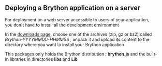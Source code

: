 Deploying a Brython application on a server
-------------------------------------------

For deployment on a web server accessible to users of your application, you don't have to install all the development environment

In the [downloads page](https://bitbucket.org/olemis/brython/downloads), choose one of the archives (zip, gz or bz2) called _Brython-YYYYMMDD-HHMMSS_ ; unpack it and upload its content to the directory where you want to install your Brython application

This packages only holds the Brython distribution : __brython.js__ and the built-in libraries in directories __libs__ and __Lib__

